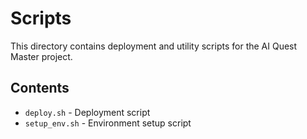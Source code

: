 # Scripts

This directory contains deployment and utility scripts for the AI Quest Master project.

## Contents

- `deploy.sh` - Deployment script
- `setup_env.sh` - Environment setup script
